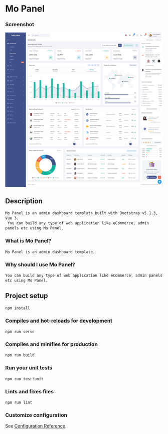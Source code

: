 # Mo Panel

### Screenshot
![Mo Panel screenshot](src/assets/images/screenshots/mo-panel.png)

## Description
```
Mo Panel is an admin dashboard template built with Bootstrap v5.1.3, Vue 3.
 You can build any type of web application like eCommerce, admin panels etc using Mo Panel.
```

### What is Mo Panel?
```
Mo Panel is an admin dashboard template.
```

### Why should I use Mo Panel?
```
You can build any type of web application like eCommerce, admin panels etc using Mo Panel.
```

## Project setup
```
npm install
```

### Compiles and hot-reloads for development
```
npm run serve
```

### Compiles and minifies for production
```
npm run build
```

### Run your unit tests
```
npm run test:unit
```

### Lints and fixes files
```
npm run lint
```

### Customize configuration
See [Configuration Reference](https://cli.vuejs.org/config/).
